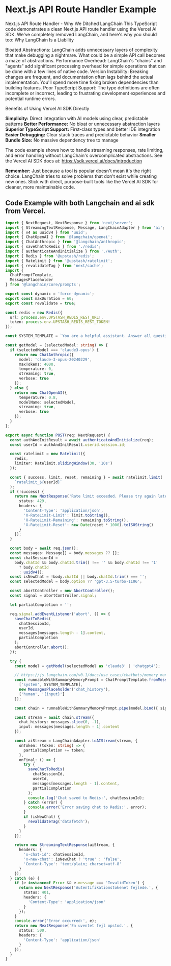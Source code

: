 # Next.js API Route Handler Example

Next.js API Route Handler - Why We Ditched LangChain
This TypeScript code demonstrates a clean Next.js API route handler using the Vercel AI SDK. We've completely removed LangChain, and here's why you should too:
Why LangChain Is a Liability

Bloated Abstractions: LangChain adds unnecessary layers of complexity that make debugging a nightmare. What could be a simple API call becomes a maze of abstractions.
Performance Overhead: LangChain's "chains" and "agents" add significant processing overhead for simple operations that can be done with a few lines of native code.
Version Instability: Breaking changes are frequent, and documentation often lags behind the actual implementation. You'll spend more time fixing broken dependencies than building features.
Poor TypeScript Support: The type definitions are often incomplete or incorrect, leading to frustrating development experiences and potential runtime errors.

Benefits of Using Vercel AI SDK Directly

**Simplicity:** Direct integration with AI models using clear, predictable patterns
**Better Performance:** No bloat or unnecessary abstraction layers
**Superior TypeScript Support:** First-class types and better IDE integration
**Easier Debugging:** Clear stack traces and predictable behavior
**Smaller Bundle Size:** No massive dependency tree to manage

The code example shows how to handle streaming responses, rate limiting, and error handling without LangChain's overcomplicated abstractions. See the Vercel AI SDK docs at: https://sdk.vercel.ai/docs/introduction

**Remember:** Just because a tool is popular doesn't mean it's the right choice. LangChain tries to solve problems that don't exist while creating new ones. Stick with direct, purpose-built tools like the Vercel AI SDK for cleaner, more maintainable code.

## Code Example with both Langchain and ai sdk from Vercel.

```typescript
import { NextRequest, NextResponse } from 'next/server';
import { StreamingTextResponse, Message, LangChainAdapter } from 'ai';
import { v4 as uuidv4 } from 'uuid';
import { ChatOpenAI } from '@langchain/openai';
import { ChatAnthropic } from '@langchain/anthropic';
import { saveChatToRedis } from './redis';
import { authenticateAndInitialize } from './Auth';
import { Redis } from '@upstash/redis';
import { Ratelimit } from '@upstash/ratelimit';
import { revalidateTag } from 'next/cache';
import {
  ChatPromptTemplate,
  MessagesPlaceholder
} from '@langchain/core/prompts';

export const dynamic = 'force-dynamic';
export const maxDuration = 60;
export const revalidate = true;

const redis = new Redis({
  url: process.env.UPSTASH_REDIS_REST_URL!,
  token: process.env.UPSTASH_REDIS_REST_TOKEN!
});

const SYSTEM_TEMPLATE = `You are a helpful assistant. Answer all questions to the best of your ability.`;

const getModel = (selectedModel: string) => {
  if (selectedModel === 'claude3-opus') {
    return new ChatAnthropic({
      model: 'claude-3-opus-20240229',
      maxTokens: 4000,
      temperature: 0,
      streaming: true,
      verbose: true
    });
  } else {
    return new ChatOpenAI({
      temperature: 0.8,
      modelName: selectedModel,
      streaming: true,
      verbose: true
    });
  }
};

export async function POST(req: NextRequest) {
  const authAndInitResult = await authenticateAndInitialize(req);
  const userId = authAndInitResult.userid.session.id;

  const ratelimit = new Ratelimit({
    redis,
    limiter: Ratelimit.slidingWindow(30, '10s')
  });

  const { success, limit, reset, remaining } = await ratelimit.limit(
    `ratelimit_${userId}`
  );
  if (!success) {
    return new NextResponse('Rate limit exceeded. Please try again later.', {
      status: 429,
      headers: {
        'Content-Type': 'application/json',
        'X-RateLimit-Limit': limit.toString(),
        'X-RateLimit-Remaining': remaining.toString(),
        'X-RateLimit-Reset': new Date(reset * 1000).toISOString()
      }
    });
  }

  const body = await req.json();
  const messages: Message[] = body.messages ?? [];
  const chatSessionId =
    body.chatId && body.chatId.trim() !== '' && body.chatId !== '1'
      ? body.chatId
      : uuidv4();
  const isNewChat = !body.chatId || body.chatId.trim() === '';
  const selectedModel = body.option ?? 'gpt-3.5-turbo-1106';

  const abortController = new AbortController();
  const signal = abortController.signal;

  let partialCompletion = '';

  req.signal.addEventListener('abort', () => {
    saveChatToRedis(
      chatSessionId,
      userId,
      messages[messages.length - 1].content,
      partialCompletion
    );
    abortController.abort();
  });

  try {
    const model = getModel(selectedModel as 'claude3' | 'chatgpt4');

    // https://js.langchain.com/v0.1/docs/use_cases/chatbots/memory_management/
    const runnableWithSummaryMemoryPrompt = ChatPromptTemplate.fromMessages([
      ['system', SYSTEM_TEMPLATE],
      new MessagesPlaceholder('chat_history'),
      ['human', '{input}']
    ]);

    const chain = runnableWithSummaryMemoryPrompt.pipe(model.bind({ signal }));

    const stream = await chain.stream({
      chat_history: messages.slice(0, -1),
      input: messages[messages.length - 1].content
    });

    const aiStream = LangChainAdapter.toAIStream(stream, {
      onToken: (token: string) => {
        partialCompletion += token;
      },
      onFinal: () => {
        try {
          saveChatToRedis(
            chatSessionId,
            userId,
            messages[messages.length - 1].content,
            partialCompletion
          );
          console.log('Chat saved to Redis:', chatSessionId);
        } catch (error) {
          console.error('Error saving chat to Redis:', error);
        }
        if (isNewChat) {
          revalidateTag('datafetch');
        }
      }
    });

    return new StreamingTextResponse(aiStream, {
      headers: {
        'x-chat-id': chatSessionId,
        'x-new-chat': isNewChat ? 'true' : 'false',
        'Content-Type': 'text/plain; charset=utf-8'
      }
    });
  } catch (e) {
    if (e instanceof Error && e.message === 'InvalidToken') {
      return new NextResponse('Autentifikationstokenet fejlede.', {
        status: 401,
        headers: {
          'Content-Type': 'application/json'
        }
      });
    }
    console.error('Error occurred:', e);
    return new NextResponse('En uventet fejl opstod.', {
      status: 500,
      headers: {
        'Content-Type': 'application/json'
      }
    });
  }
}
```
